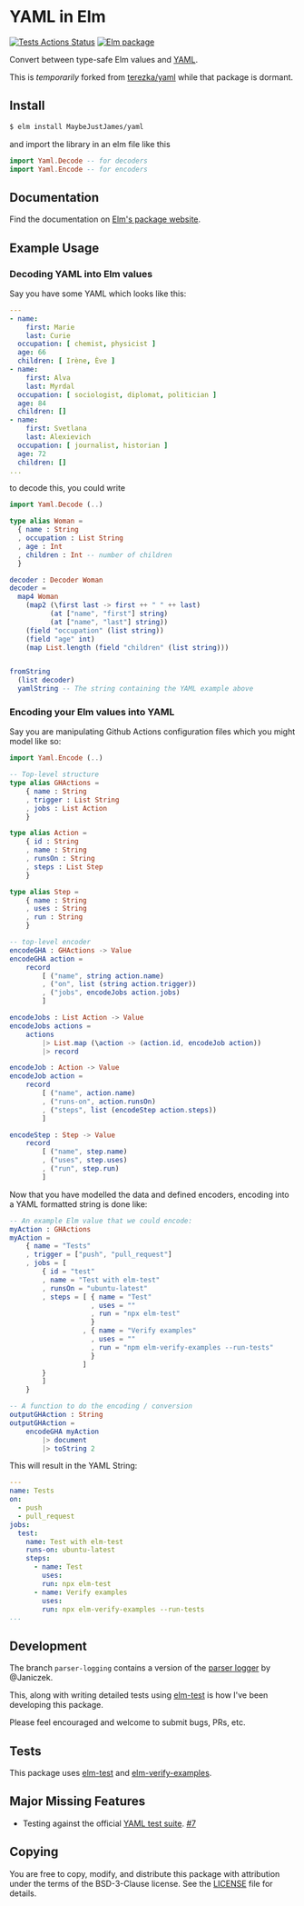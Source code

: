 # YAML in Elm

[![Tests Actions Status](https://github.com/MaybeJustJames/yaml/workflows/Tests/badge.svg)](https://github.com/MaybeJustJames/yaml/actions/) [![Elm package](https://img.shields.io/elm-package/v/MaybeJustJames/yaml.svg)](https://package.elm-lang.org/packages/MaybeJustJames/yaml/latest/)

Convert between type-safe Elm values and [YAML](https://yaml.org).

This is _temporarily_ forked from
[terezka/yaml](https://package.elm-lang.org/packages/terezka/yaml/latest/) while that package is dormant.

## Install

```bash
$ elm install MaybeJustJames/yaml
```

and import the library in an elm file like this

```elm
import Yaml.Decode -- for decoders
import Yaml.Encode -- for encoders
```

## Documentation

Find the documentation on [Elm's package website](http://package.elm-lang.org/packages/MaybeJustJames/yaml/latest).

## Example Usage

### Decoding YAML into Elm values
Say you have some YAML which looks like this:

```yaml
---
- name:
    first: Marie
    last: Curie
  occupation: [ chemist, physicist ]
  age: 66
  children: [ Irène, Ève ]
- name:
    first: Alva
    last: Myrdal
  occupation: [ sociologist, diplomat, politician ]
  age: 84
  children: []
- name:
    first: Svetlana
    last: Alexievich
  occupation: [ journalist, historian ]
  age: 72
  children: []
...  
```

to decode this, you could write

```elm
import Yaml.Decode (..)

type alias Woman =
  { name : String
  , occupation : List String
  , age : Int
  , children : Int -- number of children
  }

decoder : Decoder Woman
decoder =
  map4 Woman
    (map2 (\first last -> first ++ " " ++ last)
          (at ["name", "first"] string)
          (at ["name", "last"] string))
    (field "occupation" (list string))
    (field "age" int)
    (map List.length (field "children" (list string)))


fromString
  (list decoder)
  yamlString -- The string containing the YAML example above

```

### Encoding your Elm values into YAML

Say you are manipulating Github Actions configuration files which you might model like so:

```elm
import Yaml.Encode (..)

-- Top-level structure
type alias GHActions =
    { name : String
    , trigger : List String
    , jobs : List Action
    }

type alias Action =
    { id : String
    , name : String
    , runsOn : String
    , steps : List Step
    }

type alias Step =
    { name : String
    , uses : String
    , run : String
    }

-- top-level encoder
encodeGHA : GHActions -> Value
encodeGHA action =
    record
        [ ("name", string action.name)
        , ("on", list (string action.trigger))
        , ("jobs", encodeJobs action.jobs)
        ]

encodeJobs : List Action -> Value
encodeJobs actions =
    actions
        |> List.map (\action -> (action.id, encodeJob action))
        |> record

encodeJob : Action -> Value
encodeJob action =
    record
        [ ("name", action.name)
        , ("runs-on", action.runsOn)
        , ("steps", list (encodeStep action.steps))
        ]

encodeStep : Step -> Value
    record
        [ ("name", step.name)
        , ("uses", step.uses)
        , ("run", step.run)
        ]
```

Now that you have modelled the data and defined encoders,
encoding into a YAML formatted string is done like:
```elm
-- An example Elm value that we could encode:
myAction : GHActions
myAction =
    { name = "Tests"
    , trigger = ["push", "pull_request"]
    , jobs = [
        { id = "test"
        , name = "Test with elm-test"
        , runsOn = "ubuntu-latest"
        , steps = [ { name = "Test"
                    , uses = ""
                    , run = "npx elm-test"
                    }
                  , { name = "Verify examples"
                    , uses = ""
                    , run = "npm elm-verify-examples --run-tests"
                    }
                  ]
        }
        ]
    }

-- A function to do the encoding / conversion
outputGHAction : String
outputGHAction =
    encodeGHA myAction
        |> document
        |> toString 2

```

This will result in the YAML String:
```yaml
---
name: Tests
on:
  - push
  - pull_request
jobs:
  test:
    name: Test with elm-test
    runs-on: ubuntu-latest
    steps:
      - name: Test
        uses:
        run: npx elm-test
      - name: Verify examples
        uses:
        run: npx elm-verify-examples --run-tests
...
```

## Development

The branch `parser-logging` contains a version of the
[parser logger](https://discourse.elm-lang.org/t/improved-parser-logger/5964)
by @Janiczek.

This, along with writing detailed tests using [elm-test](https://github.com/elm-community/elm-test)
is how I've been developing this package.

Please feel encouraged and welcome to submit bugs, PRs, etc.

## Tests

This package uses [elm-test](https://github.com/elm-explorations/test)
and [elm-verify-examples](https://github.com/stoeffel/elm-verify-examples).


## Major Missing Features

- Testing against the official [YAML test suite](https://github.com/yaml/yaml-test-suite). [#7](https://github.com/MaybeJustJames/yaml/issues/7)

## Copying

You are free to copy, modify, and distribute this package with attribution under the terms of the BSD-3-Clause license. See the [LICENSE](LICENSE) file for details.
